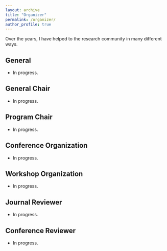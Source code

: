```yaml
---
layout: archive
title: "Organizer"
permalink: /organizer/
author_profile: true
---
```


Over the years, I have helped to the research community in many different ways.

General
-----

- In progress.


General Chair
-----

- In progress.


Program Chair
-----

- In progress.


Conference Organization
-----

- In progress.


Workshop Organization
-----

- In progress.



Journal Reviewer
-----

- In progress.


Conference Reviewer
-----

- In progress.





